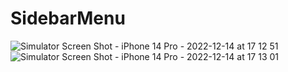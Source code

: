 # SidebarMenu
![Simulator Screen Shot - iPhone 14 Pro - 2022-12-14 at 17 12 51](https://user-images.githubusercontent.com/52162983/207618292-7c6b3845-2834-4585-924c-3d3628d61e37.png)
![Simulator Screen Shot - iPhone 14 Pro - 2022-12-14 at 17 13 01](https://user-images.githubusercontent.com/52162983/207618329-75623122-baed-47c6-a0b3-82ebc7fdee9b.png)
